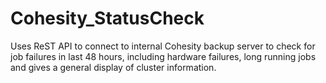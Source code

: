 # Cohesity_StatusCheck
Uses ReST API to connect to internal Cohesity backup server to check for job failures in last 48 hours, including hardware failures, long running jobs and gives a general display of cluster information.
